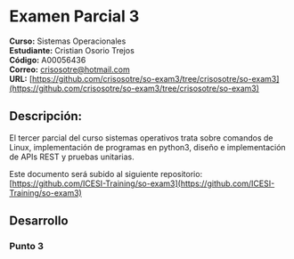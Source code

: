 # Examen Parcial 3

**Curso:** Sistemas Operacionales  
**Estudiante:** Cristian Osorio Trejos  
**Código:** A00056436  
**Correo:** crisosotre@hotmail.com  
**URL:** [https://github.com/crisosotre/so-exam3/tree/crisosotre/so-exam3](https://github.com/crisosotre/so-exam3/tree/crisosotre/so-exam3) 

## Descripción:

El tercer parcial del curso sistemas operativos trata sobre comandos de Linux, implementación de programas en python3, diseño e implementación de APIs REST y pruebas unitarias.

Este documento será subido al siguiente repositorio: [https://github.com/ICESI-Training/so-exam3](https://github.com/ICESI-Training/so-exam3)

## Desarrollo

### Punto 3
